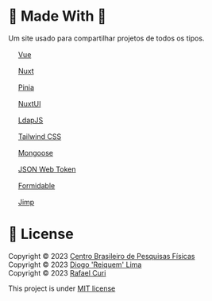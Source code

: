# :rocket: Made With :rocket:

Um site usado para compartilhar projetos de todos os tipos.

<p href="https://vuejs.org/">
  <img src="https://vuejs.org/images/logo.png"  width="16" weight="16">
   <a href="https://vuejs.org/">Vue </a>
</p>
<p href="href="https://nuxt.com/">
  <img src="https://nuxt.com/assets/design-kit/icon-green.svg" width="16" weight="16">
  <a href="https://nuxt.com/">Nuxt</a>
</p>
<p href="https://pinia.vuejs.org/">
  <img src="https://pinia.vuejs.org/logo.svg"  width="16" weight="16">
  <a href="https://pinia.vuejs.org/">Pinia</a>
</p>
<p href="https://nuxt.com/"> 
  <img src="https://nuxt.com/assets/design-kit/icon-green.svg" width="16" weight="16">
   <a href="https://ui.nuxt.com/"> NuxtUI </a>
</p>
<p href="http://ldapjs.org/client.html"> 
  <img src="https://img.icons8.com/?size=64&id=SEjhbYnnL7Ft&format=png"  width="16" weight="16">
   <a href="http://ldapjs.org/client.html"> LdapJS </a>
</p>
<p href="https://tailwindcss.com/">
  <img src="https://uxwing.com/wp-content/themes/uxwing/download/brands-and-social-media/tailwind-css-icon.png"  width="16" weight="16">
   <a href="https://tailwindcss.com/"> Tailwind CSS </a>
</p>
<p href="https://mongoosejs.com/">
  <img src="https://camo.githubusercontent.com/7c7fbe6f3610c81818ecccf72405ec231cb5417325c63531cfe375c271ebf625/68747470733a2f2f6d6f6e676f6f73656a732e636f6d2f646f63732f696d616765732f66617669636f6e2f66617669636f6e2d39367839362e706e67"  width="16" weight="16">
  <a href="https://mongoosejs.com/">  Mongoose </a>
</p>
<p href="https://jwt.io/">
  <img src="https://jwt.io/img/pic_logo.svg" width="16" weight="16">
   <a href="https://jwt.io/">JSON Web Token </a>
</p>
<p href="https://github.com/node-formidable/formidable">
  <img src="https://avatars.githubusercontent.com/u/43678974?s=48&v=4"  width="16" weight="16">
   <a href="https://github.com/node-formidable/formidable"> Formidable </a>
</p>
<p href="https://github.com/jimp-dev/jimp">
  <img src="https://camo.githubusercontent.com/7e0384722971d6fc6c2539adab1ee8c2d9b5ed864ec57459283eb3b86b3a87d0/68747470733a2f2f73332e616d617a6f6e6177732e636f6d2f7069782e69656d6f6a692e636f6d2f696d616765732f656d6f6a692f6170706c652f696f732d31312f3235362f637261796f6e2e706e67"  width="16" weight="16">
  <a href="https://github.com/jimp-dev/jimp">  Jimp </a>
</p>

# :pencil: License

Copyright © 2023 <a href="cbpf.br">Centro Brasileiro de Pesquisas Físicas</a><br>
Copyright © 2023 <a href="https://github.com/reiquem" >Diogo 'Reiquem' Lima </a> <br>
Copyright © 2023 <a href="https://github.com/rafinhacuri" >Rafael Curi </a> <br>

This project is under <a href="https://github.com/Reiquem/Portfolio-de-Projetos/blob/main/LICENSE">MIT license </a>

